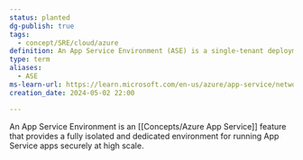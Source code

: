 ```yaml
---
status: planted
dg-publish: true
tags:
  - concept/SRE/cloud/azure
definition: An App Service Environment (ASE) is a single-tenant deployment of the Azure App Service that runs in your virtual network.
type: term
aliases:
  - ASE
ms-learn-url: https://learn.microsoft.com/en-us/azure/app-service/networking-features#app-service-environment
creation_date: 2024-05-02 22:00

---
```

An App Service Environment is an [[Concepts/Azure App Service]] feature that provides a fully isolated and dedicated environment for running App Service apps securely at high scale.
